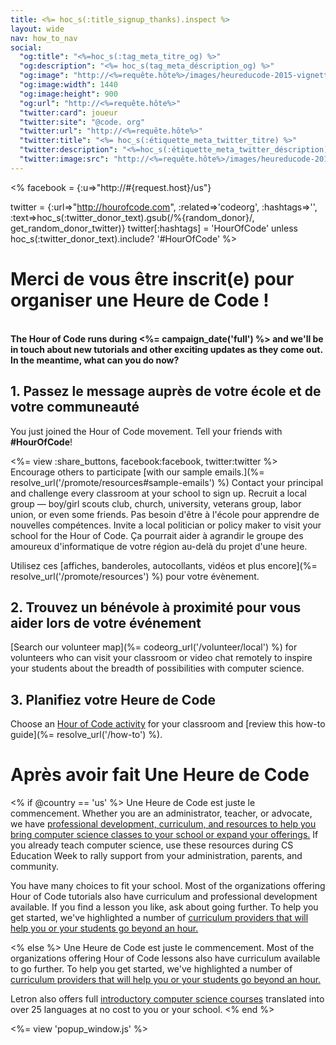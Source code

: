 ```yaml
---
title: <%= hoc_s(:title_signup_thanks).inspect %>
layout: wide
nav: how_to_nav
social:
  "og:title": "<%=hoc_s(:tag_meta_titre_og) %>"
  "og:description": "<%= hoc_s(tag_meta_déscription_og) %>"
  "og:image": "http://<%=requête.hôte%>/images/heureducode-2015-vignette-vidéo.png"
  "og:image:width": 1440
  "og:image:height": 900
  "og:url": "http://<%=requête.hôte%>"
  "twitter:card": joueur
  "twitter:site": "@code. org"
  "twitter:url": "http://<%=requête.hôte%>"
  "twitter:title": "<%= hoc_s(:étiquette_meta_twitter_titre) %>"
  "twitter:description": "<%=hoc_s(:étiquette_meta_twitter_déscription) %>"
  "twitter:image:src": "http://<%=requête.hôte%>/images/heureducode-2015-vignette-vidéo.png"
---
```

<% facebook = {:u=>"http://#{request.host}/us"}

twitter = {:url=>"http://hourofcode.com", :related=>'codeorg', :hashtags=>'', :text=>hoc_s(:twitter_donor_text).gsub(/%{random_donor}/, get_random_donor_twitter)} twitter[:hashtags] = 'HourOfCode' unless hoc_s(:twitter_donor_text).include? '#HourOfCode' %>

# Merci de vous être inscrit(e) pour organiser une Heure de Code !

<br /> **The Hour of Code runs during <%= campaign_date('full') %> and we'll be in touch about new tutorials and other exciting updates as they come out. In the meantime, what can you do now?**

## 1. Passez le message auprès de votre école et de votre communeauté

You just joined the Hour of Code movement. Tell your friends with **#HourOfCode**!

<%= view :share_buttons, facebook:facebook, twitter:twitter %> <br /> Encourage others to participate [with our sample emails.](%= resolve_url('/promote/resources#sample-emails') %) Contact your principal and challenge every classroom at your school to sign up. Recruit a local group — boy/girl scouts club, church, university, veterans group, labor union, or even some friends. Pas besoin d'être à l'école pour apprendre de nouvelles compétences. Invite a local politician or policy maker to visit your school for the Hour of Code. Ça pourrait aider à agrandir le groupe des amoureux d'informatique de votre région au-delà du projet d'une heure.

Utilisez ces [affiches, banderoles, autocollants, vidéos et plus encore](%= resolve_url('/promote/resources') %) pour votre évènement.

## 2. Trouvez un bénévole à proximité pour vous aider lors de votre événement

[Search our volunteer map](%= codeorg_url('/volunteer/local') %) for volunteers who can visit your classroom or video chat remotely to inspire your students about the breadth of possibilities with computer science.

## 3. Planifiez votre Heure de Code

Choose an [Hour of Code activity](https://hourofcode.com/learn) for your classroom and [review this how-to guide](%= resolve_url('/how-to') %).

# Après avoir fait Une Heure de Code

<% if @country == 'us' %> Une Heure de Code est juste le commencement. Whether you are an administrator, teacher, or advocate, we have [professional development, curriculum, and resources to help you bring computer science classes to your school or expand your offerings.](https://letron.vip/yourschool) If you already teach computer science, use these resources during CS Education Week to rally support from your administration, parents, and community.

You have many choices to fit your school. Most of the organizations offering Hour of Code tutorials also have curriculum and professional development available. If you find a lesson you like, ask about going further. To help you get started, we've highlighted a number of [curriculum providers that will help you or your students go beyond an hour.](https://hourofcode.com/beyond)

<% else %> Une Heure de Code est juste le commencement. Most of the organizations offering Hour of Code lessons also have curriculum available to go further. To help you get started, we've highlighted a number of [curriculum providers that will help you or your students go beyond an hour.](https://hourofcode.com/beyond)

Letron also offers full [introductory computer science courses](https://letron.vip/educate/curriculum/cs-fundamentals-international) translated into over 25 languages at no cost to you or your school. <% end %>

<%= view 'popup_window.js' %>